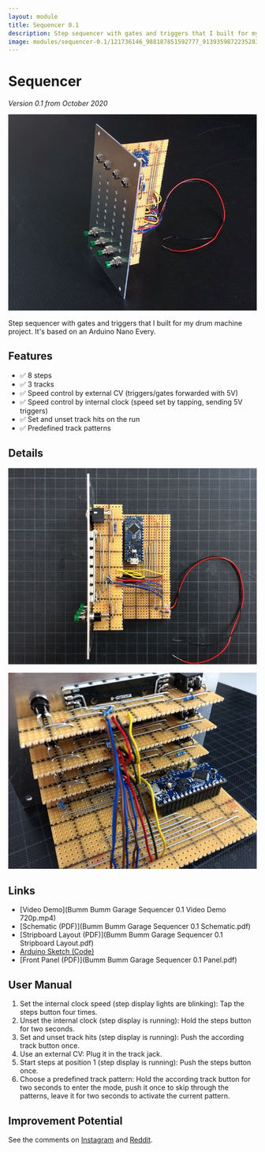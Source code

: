 ```yaml
---
layout: module
title: Sequencer 0.1
description: Step sequencer with gates and triggers that I built for my drum machine project.
image: modules/sequencer-0.1/121736146_988187851592777_9139359872235283236_n.jpg
---
```


# Sequencer

*Version 0.1 from October 2020*

![](121736146_988187851592777_9139359872235283236_n.jpg)

Step sequencer with gates and triggers that I built for my drum machine project. It's based on an Arduino Nano Every.

## Features

* ✅ 8 steps
* ✅ 3 tracks
* ✅ Speed control by external CV (triggers/gates forwarded with 5V)
* ✅ Speed control by internal clock (speed set by tapping, sending 5V triggers)
* ✅ Set and unset track hits on the run
* ✅ Predefined track patterns

## Details

![](121511335_1053490181749202_6444143518756813627_n.jpg)

![](121534714_480381676251688_1173796585341321498_n.jpg)

## Links

* [Video Demo](Bumm Bumm Garage Sequencer 0.1 Video Demo 720p.mp4)
* [Schematic (PDF)](Bumm Bumm Garage Sequencer 0.1 Schematic.pdf)
* [Stripboard Layout (PDF)](Bumm Bumm Garage Sequencer 0.1 Stripboard Layout.pdf)
* [Arduino Sketch (Code)](https://github.com/bummbummgarage/bummbummgarage.github.io/blob/main/modules/sequencer-0.1/Bumm%20Bumm%20Garage%20Sequencer%200.1.ino)
* [Front Panel (PDF)](Bumm Bumm Garage Sequencer 0.1 Panel.pdf)

## User Manual

1. Set the internal clock speed (step display lights are blinking): Tap the steps button four times.
2. Unset the internal clock (step display is running): Hold the steps button for two seconds.
3. Set and unset track hits (step display is running): Push the according track button once.
4. Use an external CV: Plug it in the track jack.
5. Start steps at position 1 (step display is running): Push the steps button once.
6. Choose a predefined track pattern: Hold the according track button for two seconds to enter the mode, push it once to skip through the patterns, leave it for two seconds to activate the current pattern.

## Improvement Potential

See the comments on [Instagram](https://www.instagram.com/p/CGXFEG8herM/) and [Reddit](https://www.reddit.com/r/synthdiy/comments/jbl6rk/8_steps_3_tracks_sequencer_based_on_arduino/).
